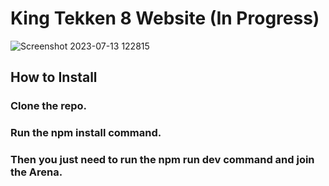 # King Tekken 8 Website (In Progress)
![Screenshot 2023-07-13 122815](https://github.com/CarlosRidolfi/king-tekken/assets/27232476/c11de1d8-70d4-4939-b69c-0a9ee1e905c2)


## How to Install
### Clone the repo.
### Run the npm install command.
### Then you just need to run the npm run dev command and join the Arena.

